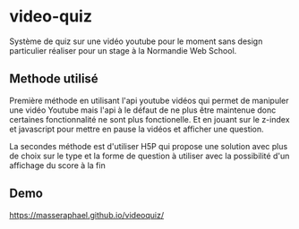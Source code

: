 # video-quiz
 Système de quiz sur une vidéo youtube pour le moment sans design particulier réaliser pour un stage à la Normandie Web School.
 
 ## Methode utilisé
 
 Première méthode en utilisant l'api youtube vidéos qui permet de manipuler une vidéo Youtube mais l'api à le défaut de ne plus être maintenue donc certaines fonctionnalité ne sont plus fonctionelle. Et en jouant sur le z-index et javascript pour mettre en pause la vidéos et afficher une question.
 
 La secondes méthode est d'utiliser H5P qui propose une solution avec plus de choix sur le type et la forme de question à utiliser avec la possibilité d'un affichage du score à la fin

## Demo

https://masseraphael.github.io/videoquiz/
